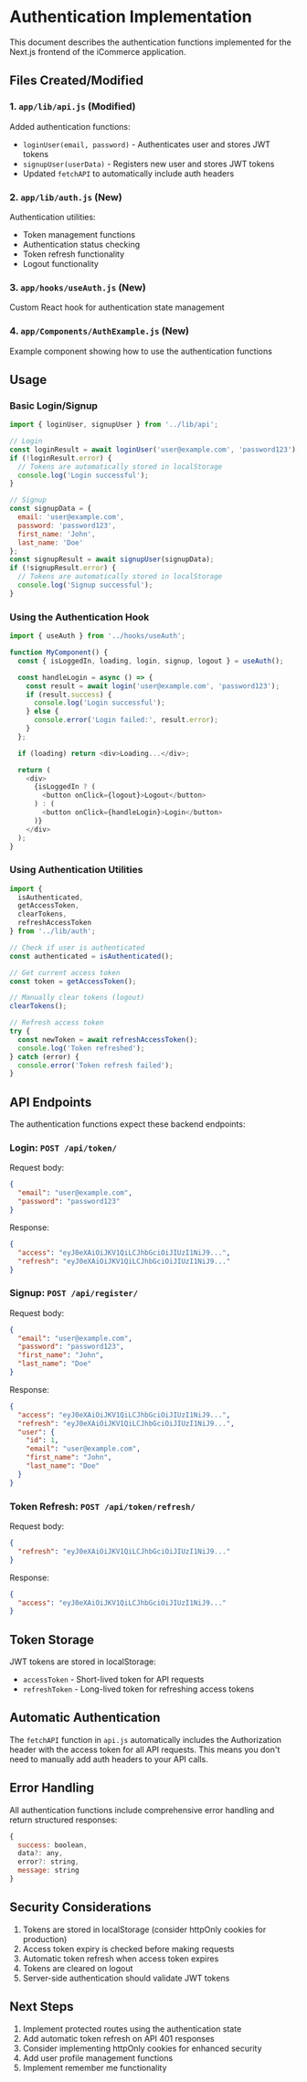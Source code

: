 # Authentication Implementation

This document describes the authentication functions implemented for the Next.js frontend of the iCommerce application.

## Files Created/Modified

### 1. `app/lib/api.js` (Modified)
Added authentication functions:
- `loginUser(email, password)` - Authenticates user and stores JWT tokens
- `signupUser(userData)` - Registers new user and stores JWT tokens
- Updated `fetchAPI` to automatically include auth headers

### 2. `app/lib/auth.js` (New)
Authentication utilities:
- Token management functions
- Authentication status checking
- Token refresh functionality
- Logout functionality

### 3. `app/hooks/useAuth.js` (New)
Custom React hook for authentication state management

### 4. `app/Components/AuthExample.js` (New)
Example component showing how to use the authentication functions

## Usage

### Basic Login/Signup

```javascript
import { loginUser, signupUser } from '../lib/api';

// Login
const loginResult = await loginUser('user@example.com', 'password123');
if (!loginResult.error) {
  // Tokens are automatically stored in localStorage
  console.log('Login successful');
}

// Signup
const signupData = {
  email: 'user@example.com',
  password: 'password123',
  first_name: 'John',
  last_name: 'Doe'
};
const signupResult = await signupUser(signupData);
if (!signupResult.error) {
  // Tokens are automatically stored in localStorage
  console.log('Signup successful');
}
```

### Using the Authentication Hook

```javascript
import { useAuth } from '../hooks/useAuth';

function MyComponent() {
  const { isLoggedIn, loading, login, signup, logout } = useAuth();

  const handleLogin = async () => {
    const result = await login('user@example.com', 'password123');
    if (result.success) {
      console.log('Login successful');
    } else {
      console.error('Login failed:', result.error);
    }
  };

  if (loading) return <div>Loading...</div>;

  return (
    <div>
      {isLoggedIn ? (
        <button onClick={logout}>Logout</button>
      ) : (
        <button onClick={handleLogin}>Login</button>
      )}
    </div>
  );
}
```

### Using Authentication Utilities

```javascript
import { 
  isAuthenticated, 
  getAccessToken, 
  clearTokens,
  refreshAccessToken 
} from '../lib/auth';

// Check if user is authenticated
const authenticated = isAuthenticated();

// Get current access token
const token = getAccessToken();

// Manually clear tokens (logout)
clearTokens();

// Refresh access token
try {
  const newToken = await refreshAccessToken();
  console.log('Token refreshed');
} catch (error) {
  console.error('Token refresh failed');
}
```

## API Endpoints

The authentication functions expect these backend endpoints:

### Login: `POST /api/token/`
Request body:
```json
{
  "email": "user@example.com",
  "password": "password123"
}
```

Response:
```json
{
  "access": "eyJ0eXAiOiJKV1QiLCJhbGciOiJIUzI1NiJ9...",
  "refresh": "eyJ0eXAiOiJKV1QiLCJhbGciOiJIUzI1NiJ9..."
}
```

### Signup: `POST /api/register/`
Request body:
```json
{
  "email": "user@example.com",
  "password": "password123",
  "first_name": "John",
  "last_name": "Doe"
}
```

Response:
```json
{
  "access": "eyJ0eXAiOiJKV1QiLCJhbGciOiJIUzI1NiJ9...",
  "refresh": "eyJ0eXAiOiJKV1QiLCJhbGciOiJIUzI1NiJ9...",
  "user": {
    "id": 1,
    "email": "user@example.com",
    "first_name": "John",
    "last_name": "Doe"
  }
}
```

### Token Refresh: `POST /api/token/refresh/`
Request body:
```json
{
  "refresh": "eyJ0eXAiOiJKV1QiLCJhbGciOiJIUzI1NiJ9..."
}
```

Response:
```json
{
  "access": "eyJ0eXAiOiJKV1QiLCJhbGciOiJIUzI1NiJ9..."
}
```

## Token Storage

JWT tokens are stored in localStorage:
- `accessToken` - Short-lived token for API requests
- `refreshToken` - Long-lived token for refreshing access tokens

## Automatic Authentication

The `fetchAPI` function in `api.js` automatically includes the Authorization header with the access token for all API requests. This means you don't need to manually add auth headers to your API calls.

## Error Handling

All authentication functions include comprehensive error handling and return structured responses:

```javascript
{
  success: boolean,
  data?: any,
  error?: string,
  message: string
}
```

## Security Considerations

1. Tokens are stored in localStorage (consider httpOnly cookies for production)
2. Access token expiry is checked before making requests
3. Automatic token refresh when access token expires
4. Tokens are cleared on logout
5. Server-side authentication should validate JWT tokens

## Next Steps

1. Implement protected routes using the authentication state
2. Add automatic token refresh on API 401 responses
3. Consider implementing httpOnly cookies for enhanced security
4. Add user profile management functions
5. Implement remember me functionality
